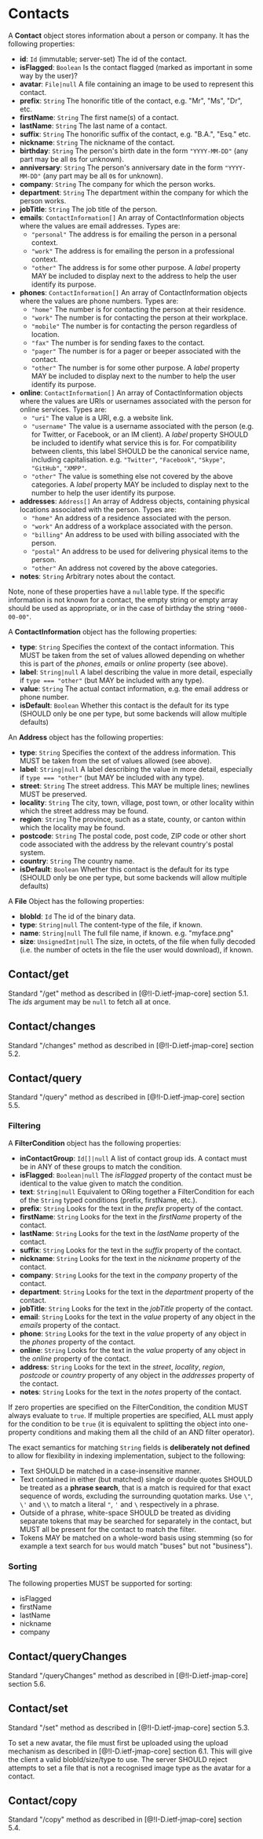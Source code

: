 # Contacts

A **Contact** object stores information about a person or company. It has the following properties:

- **id**: `Id` (immutable; server-set)
  The id of the contact.
- **isFlagged**: `Boolean`
  Is the contact flagged (marked as important in some way by the user)?
- **avatar**: `File|null`
  A file containing an image to be used to represent this contact.
- **prefix**: `String`
  The honorific title of the contact, e.g. "Mr", "Ms", "Dr", etc.
- **firstName**: `String`
  The first name(s) of a contact.
- **lastName**: `String`
  The last name of a contact.
- **suffix**: `String`
  The honorific suffix of the contact, e.g. "B.A.", "Esq." etc.
- **nickname**: `String`
  The nickname of the contact.
- **birthday**: `String`
  The person's birth date in the form `"YYYY-MM-DD"` (any part may be all `0`s for unknown).
- **anniversary**: `String`
  The person's anniversary date in the form `"YYYY-MM-DD"` (any part may be all `0`s for unknown).
- **company**: `String`
  The company for which the person works.
- **department**: `String`
  The department within the company for which the person works.
- **jobTitle**: `String`
  The job title of the person.
- **emails**: `ContactInformation[]`
  An array of ContactInformation objects where the values are email addresses. Types are:
  - `"personal"` The address is for emailing the person in a personal context.
  - `"work"` The address is for emailing the person in a professional context.
  - `"other"` The address is for some other purpose. A *label* property MAY be included to display next to the address to help the user identify its purpose.
- **phones**: `ContactInformation[]`
  An array of ContactInformation objects where the values are phone numbers. Types are:
  - `"home"` The number is for contacting the person at their residence.
  - `"work"` The number is for contacting the person at their workplace.
  - `"mobile"` The number is for contacting the person regardless of location.
  - `"fax"` The number is for sending faxes to the contact.
  - `"pager"` The number is for a pager or beeper associated with the contact.
  - `"other"` The number is for some other purpose. A *label* property MAY be included to display next to the number to help the user identify its purpose.
- **online**: `ContactInformation[]`
  An array of ContactInformation objects where the values are URIs or usernames associated with the person for online services.
  Types are:
  - `"uri"` The value is a URI, e.g. a website link.
  - `"username"` The value is a username associated with the person (e.g. for Twitter, or Facebook, or an IM client). A *label* property SHOULD be included to identify what service this is for. For compatibility between clients, this label SHOULD be the canonical service name, including capitalisation. e.g. `"Twitter"`, `"Facebook"`, `"Skype"`, `"GitHub"`, `"XMPP"`.
  - `"other"` The value is something else not covered by the above categories. A *label* property MAY be included to display next to the number to help the user identify its purpose.
- **addresses**: `Address[]`
  An array of Address objects, containing physical locations associated with the person.
  Types are:
  - `"home"` An address of a residence associated with the person.
  - `"work"` An address of a workplace associated with the person.
  - `"billing"` An address to be used with billing associated with the person.
  - `"postal"` An address to be used for delivering physical items to the person.
  - `"other"` An address not covered by the above categories.
- **notes**: `String`
  Arbitrary notes about the contact.

Note, none of these properties have a `null`able type. If the specific information is not known for a contact, the empty string or empty array should be used as appropriate, or in the case of birthday the string `"0000-00-00"`.

A **ContactInformation** object has the following properties:

- **type**: `String`
  Specifies the context of the contact information. This MUST be taken from the set of values allowed depending on whether this is part of the *phones*, *emails* or *online* property (see above).
- **label**: `String|null`
  A label describing the value in more detail, especially if `type === "other"` (but MAY be included with any type).
- **value**: `String`
  The actual contact information, e.g. the email address or phone number.
- **isDefault**: `Boolean`
  Whether this contact is the default for its type (SHOULD only be one per type, but some backends will allow multiple defaults)

An **Address** object has the following properties:

- **type**: `String`
  Specifies the context of the address information. This MUST be taken from the set of values allowed (see above).
- **label**: `String|null`
  A label describing the value in more detail, especially if `type === "other"` (but MAY be included with any type).
- **street**: `String`
  The street address. This MAY be multiple lines; newlines MUST be preserved.
- **locality**: `String`
  The city, town, village, post town, or other locality within which the street address may be found.
- **region**: `String`
  The province, such as a state, county, or canton within which the locality may be found.
- **postcode**: `String`
  The postal code, post code, ZIP code or other short code associated with the address by the relevant country's postal system.
- **country**: `String`
  The country name.
- **isDefault**: `Boolean`
  Whether this contact is the default for its type (SHOULD only be one per type, but some backends will allow multiple defaults)

A **File** Object has the following properties:

- **blobId**: `Id`
  The id of the binary data.
- **type**: `String|null`
  The content-type of the file, if known.
- **name**: `String|null`
  The full file name, if known. e.g. "myface.png"
- **size**: `UnsignedInt|null`
  The size, in octets, of the file when fully decoded (i.e. the number of octets in the file the user would download), if known.

## Contact/get

Standard "/get" method as described in [@!I-D.ietf-jmap-core] section 5.1. The *ids* argument may be `null` to fetch all at once.

## Contact/changes

Standard "/changes" method as described in [@!I-D.ietf-jmap-core] section 5.2.

## Contact/query

Standard "/query" method as described in [@!I-D.ietf-jmap-core] section 5.5.

### Filtering

A **FilterCondition** object has the following properties:

- **inContactGroup**: `Id[]|null`
  A list of contact group ids. A contact must be in ANY of these groups to match the condition.
- **isFlagged**: `Boolean|null`
  The *isFlagged* property of the contact must be identical to the value given to match the condition.
- **text**: `String|null`
  Equivalent to ORing together a FilterCondition for each of the `String` typed conditions (prefix, firstName, etc.).
- **prefix**: `String`
  Looks for the text in the *prefix* property of the contact.
- **firstName**: `String`
  Looks for the text in the *firstName* property of the contact.
- **lastName**: `String`
  Looks for the text in the *lastName* property of the contact.
- **suffix**: `String`
  Looks for the text in the *suffix* property of the contact.
- **nickname**: `String`
  Looks for the text in the *nickname* property of the contact.
- **company**: `String`
  Looks for the text in the *company* property of the contact.
- **department**: `String`
  Looks for the text in the *department* property of the contact.
- **jobTitle**: `String`
  Looks for the text in the *jobTitle* property of the contact.
- **email**: `String`
  Looks for the text in the *value* property of any object in the *emails*
  property of the contact.
- **phone**: `String`
  Looks for the text in the *value* property of any object in the *phones*
  property of the contact.
- **online**: `String`
  Looks for the text in the *value* property of any object in the *online*
  property of the contact.
- **address**: `String`
  Looks for the text in the *street*, *locality*, *region*, *postcode* or *country* property of any object in the *addresses* property of the contact.
- **notes**: `String`
  Looks for the text in the *notes* property of the contact.

If zero properties are specified on the FilterCondition, the condition MUST always evaluate to `true`. If multiple properties are specified, ALL must apply for the condition to be `true` (it is equivalent to splitting the object into one-property conditions and making them all the child of an AND filter operator).

The exact semantics for matching `String` fields is **deliberately not defined** to allow for flexibility in indexing implementation, subject to the following:

- Text SHOULD be matched in a case-insensitive manner.
- Text contained in either (but matched) single or double quotes SHOULD be treated as a **phrase search**, that is a match is required for that exact sequence of words, excluding the surrounding quotation marks. Use `\"`, `\'` and `\\` to match a literal `"`, `'` and `\` respectively in a phrase.
- Outside of a phrase, white-space SHOULD be treated as dividing separate tokens that may be searched for separately in the contact, but MUST all be present for the contact to match the filter.
- Tokens MAY be matched on a whole-word basis using stemming (so for example a text search for `bus` would match "buses" but not "business").

### Sorting

The following properties MUST be supported for sorting:

- isFlagged
- firstName
- lastName
- nickname
- company

## Contact/queryChanges

Standard "/queryChanges" method as described in [@!I-D.ietf-jmap-core] section 5.6.

## Contact/set

Standard "/set" method as described in [@!I-D.ietf-jmap-core] section 5.3.

To set a new avatar, the file must first be uploaded using the upload mechanism as described in [@!I-D.ietf-jmap-core] section 6.1. This will give the client a valid blobId/size/type to use. The server SHOULD reject attempts to set a file that is not a recognised image type as the avatar for a contact.

## Contact/copy

Standard "/copy" method as described in [@!I-D.ietf-jmap-core] section 5.4.

